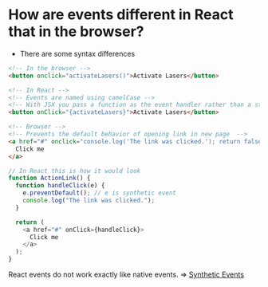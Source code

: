# How are events different in React that in the browser?

- There are some syntax differences

```html
<!-- In the browser -->
<button onclick="activateLasers()">Activate Lasers</button>

<!-- In React -->
<!-- Events are named using camelCase -->
<!-- With JSX you pass a function as the event handler rather than a string -->
<button onClick="{activateLasers}">Activate Lasers</button>

<!-- Browser -->
<!-- Prevents the default behavior of opening link in new page  -->
<a href="#" onclick="console.log('The link was clicked.'); return false">
  Click me
</a>
```

```javascript
// In React this is how it would look
function ActionLink() {
  function handleClick(e) {
    e.preventDefault(); // e is synthetic event
    console.log("The link was clicked.");
  }

  return (
    <a href="#" onClick={handleClick}>
      Click me
    </a>
  );
}
```

React events do not work exactly like native events. => [Synthetic Events](sytheticEvent.md)
